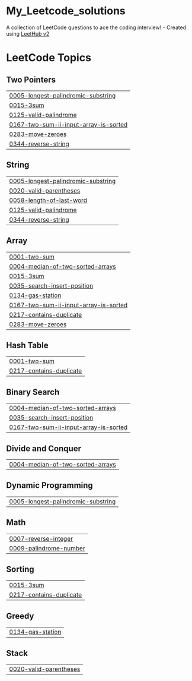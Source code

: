 # My_Leetcode_solutions
A collection of LeetCode questions to ace the coding interview! - Created using [LeetHub v2](https://github.com/arunbhardwaj/LeetHub-2.0)

<!---LeetCode Topics Start-->
# LeetCode Topics
## Two Pointers
|  |
| ------- |
| [0005-longest-palindromic-substring](https://github.com/NithinJoelJ/My_Leetcode_solutions/tree/master/0005-longest-palindromic-substring) |
| [0015-3sum](https://github.com/NithinJoelJ/My_Leetcode_solutions/tree/master/0015-3sum) |
| [0125-valid-palindrome](https://github.com/NithinJoelJ/My_Leetcode_solutions/tree/master/0125-valid-palindrome) |
| [0167-two-sum-ii-input-array-is-sorted](https://github.com/NithinJoelJ/My_Leetcode_solutions/tree/master/0167-two-sum-ii-input-array-is-sorted) |
| [0283-move-zeroes](https://github.com/NithinJoelJ/My_Leetcode_solutions/tree/master/0283-move-zeroes) |
| [0344-reverse-string](https://github.com/NithinJoelJ/My_Leetcode_solutions/tree/master/0344-reverse-string) |
## String
|  |
| ------- |
| [0005-longest-palindromic-substring](https://github.com/NithinJoelJ/My_Leetcode_solutions/tree/master/0005-longest-palindromic-substring) |
| [0020-valid-parentheses](https://github.com/NithinJoelJ/My_Leetcode_solutions/tree/master/0020-valid-parentheses) |
| [0058-length-of-last-word](https://github.com/NithinJoelJ/My_Leetcode_solutions/tree/master/0058-length-of-last-word) |
| [0125-valid-palindrome](https://github.com/NithinJoelJ/My_Leetcode_solutions/tree/master/0125-valid-palindrome) |
| [0344-reverse-string](https://github.com/NithinJoelJ/My_Leetcode_solutions/tree/master/0344-reverse-string) |
## Array
|  |
| ------- |
| [0001-two-sum](https://github.com/NithinJoelJ/My_Leetcode_solutions/tree/master/0001-two-sum) |
| [0004-median-of-two-sorted-arrays](https://github.com/NithinJoelJ/My_Leetcode_solutions/tree/master/0004-median-of-two-sorted-arrays) |
| [0015-3sum](https://github.com/NithinJoelJ/My_Leetcode_solutions/tree/master/0015-3sum) |
| [0035-search-insert-position](https://github.com/NithinJoelJ/My_Leetcode_solutions/tree/master/0035-search-insert-position) |
| [0134-gas-station](https://github.com/NithinJoelJ/My_Leetcode_solutions/tree/master/0134-gas-station) |
| [0167-two-sum-ii-input-array-is-sorted](https://github.com/NithinJoelJ/My_Leetcode_solutions/tree/master/0167-two-sum-ii-input-array-is-sorted) |
| [0217-contains-duplicate](https://github.com/NithinJoelJ/My_Leetcode_solutions/tree/master/0217-contains-duplicate) |
| [0283-move-zeroes](https://github.com/NithinJoelJ/My_Leetcode_solutions/tree/master/0283-move-zeroes) |
## Hash Table
|  |
| ------- |
| [0001-two-sum](https://github.com/NithinJoelJ/My_Leetcode_solutions/tree/master/0001-two-sum) |
| [0217-contains-duplicate](https://github.com/NithinJoelJ/My_Leetcode_solutions/tree/master/0217-contains-duplicate) |
## Binary Search
|  |
| ------- |
| [0004-median-of-two-sorted-arrays](https://github.com/NithinJoelJ/My_Leetcode_solutions/tree/master/0004-median-of-two-sorted-arrays) |
| [0035-search-insert-position](https://github.com/NithinJoelJ/My_Leetcode_solutions/tree/master/0035-search-insert-position) |
| [0167-two-sum-ii-input-array-is-sorted](https://github.com/NithinJoelJ/My_Leetcode_solutions/tree/master/0167-two-sum-ii-input-array-is-sorted) |
## Divide and Conquer
|  |
| ------- |
| [0004-median-of-two-sorted-arrays](https://github.com/NithinJoelJ/My_Leetcode_solutions/tree/master/0004-median-of-two-sorted-arrays) |
## Dynamic Programming
|  |
| ------- |
| [0005-longest-palindromic-substring](https://github.com/NithinJoelJ/My_Leetcode_solutions/tree/master/0005-longest-palindromic-substring) |
## Math
|  |
| ------- |
| [0007-reverse-integer](https://github.com/NithinJoelJ/My_Leetcode_solutions/tree/master/0007-reverse-integer) |
| [0009-palindrome-number](https://github.com/NithinJoelJ/My_Leetcode_solutions/tree/master/0009-palindrome-number) |
## Sorting
|  |
| ------- |
| [0015-3sum](https://github.com/NithinJoelJ/My_Leetcode_solutions/tree/master/0015-3sum) |
| [0217-contains-duplicate](https://github.com/NithinJoelJ/My_Leetcode_solutions/tree/master/0217-contains-duplicate) |
## Greedy
|  |
| ------- |
| [0134-gas-station](https://github.com/NithinJoelJ/My_Leetcode_solutions/tree/master/0134-gas-station) |
## Stack
|  |
| ------- |
| [0020-valid-parentheses](https://github.com/NithinJoelJ/My_Leetcode_solutions/tree/master/0020-valid-parentheses) |
<!---LeetCode Topics End-->